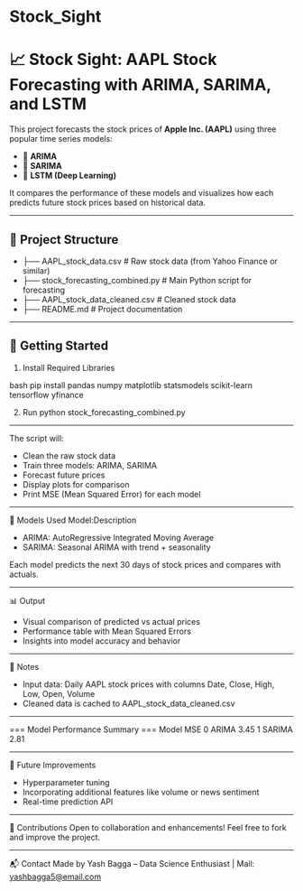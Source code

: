 # Stock_Sight
# 📈 Stock Sight: AAPL Stock Forecasting with ARIMA, SARIMA, and LSTM

This project forecasts the stock prices of **Apple Inc. (AAPL)** using three popular time series models:
- 🔁 **ARIMA**
- 🔄 **SARIMA**
- 🧠 **LSTM (Deep Learning)**

It compares the performance of these models and visualizes how each predicts future stock prices based on historical data.

---

## 📂 Project Structure

-  ├── AAPL_stock_data.csv # Raw stock data (from Yahoo Finance or similar)
-  ├── stock_forecasting_combined.py # Main Python script for forecasting
-  ├── AAPL_stock_data_cleaned.csv # Cleaned stock data 
-  ├── README.md # Project documentation


---

## 🚀 Getting Started

 1. Install Required Libraries

bash
pip install pandas numpy matplotlib statsmodels scikit-learn tensorflow yfinance

2. Run
python stock_forecasting_combined.py

---



The script will:
- Clean the raw stock data
- Train three models: ARIMA, SARIMA
- Forecast future prices
- Display plots for comparison
- Print MSE (Mean Squared Error) for each model

---
🔧 Models Used
Model:Description
- ARIMA:	AutoRegressive Integrated Moving Average
- SARIMA:	Seasonal ARIMA with trend + seasonality

Each model predicts the next 30 days of stock prices and compares with actuals.

--- 

📊 Output
- Visual comparison of predicted vs actual prices
- Performance table with Mean Squared Errors
- Insights into model accuracy and behavior

---

📌 Notes
- Input data: Daily AAPL stock prices with columns Date, Close, High, Low, Open, Volume
- Cleaned data is cached to AAPL_stock_data_cleaned.csv


---
=== Model Performance Summary ===
   Model     MSE
0  ARIMA     3.45
1 SARIMA     2.81

---

🧠 Future Improvements
- Hyperparameter tuning
- Incorporating additional features like volume or news sentiment
- Real-time prediction API

---
🤝 Contributions
Open to collaboration and enhancements! Feel free to fork and improve the project.

---
📬 Contact
Made by Yash Bagga – Data Science Enthusiast
| Mail: yashbagga5@email.com
